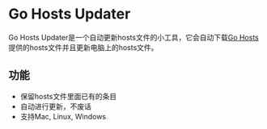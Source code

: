 # Go Hosts Updater

Go Hosts Updater是一个自动更新hosts文件的小工具，它会自动下载[Go Hosts](https://github.com/Lerist/Go-Hosts)提供的hosts文件并且更新电脑上的hosts文件。

## 功能
* 保留hosts文件里面已有的条目
* 自动进行更新，不废话
* 支持Mac, Linux, Windows

